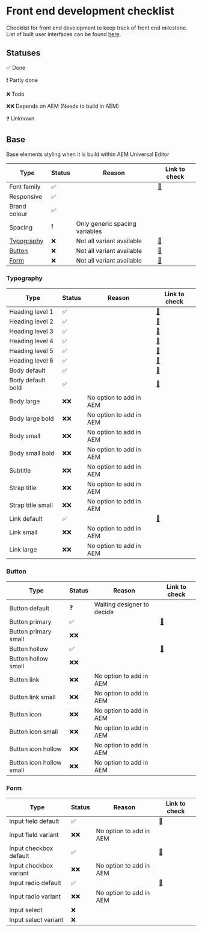 # Front end development checklist

Checklist for front end development to keep track of front end milestone. List of built user interfaces can be found [here](https://author-p137277-e1382426.adobeaemcloud.com/content/edge-forms-rebecca/index/user-interface.html).

## Statuses

✅ Done

❗️ Partly done

❌ Todo

❌❌ Depends on AEM (Needs to build in AEM)

❓ Unknown

## Base

Base elements styling when it is build within AEM Universal Editor

| Type                      | Status | Reason                         | Link to check                                                                                                           |
| ------------------------- | ------ | ------------------------------ | ----------------------------------------------------------------------------------------------------------------------- |
| Font family               | ✅     |                                | [🔗](https://author-p137277-e1382426.adobeaemcloud.com/content/edge-forms-rebecca/index/user-interface/typography.html) |
| Responsive                | ✅     |                                |
| Brand colour              | ✅     |                                |
| Spacing                   | ❗️    | Only generic spacing variables |
| [Typography](#typography) | ❌     | Not all variant available      | [🔗](https://author-p137277-e1382426.adobeaemcloud.com/content/edge-forms-rebecca/index/user-interface/typography.html) |
| [Button](#button)         | ❌     | Not all variant available      | [🔗](https://author-p137277-e1382426.adobeaemcloud.com/content/edge-forms-rebecca/index/user-interface/button.html)     |
| [Form](#form)             | ❌     | Not all variant available      | [🔗](https://author-p137277-e1382426.adobeaemcloud.com/content/edge-forms-rebecca/index/user-interface/forms.html)      |

### Typography

| Type              | Status | Reason                  | Link to check                                                                                                           |
| ----------------- | ------ | ----------------------- | ----------------------------------------------------------------------------------------------------------------------- |
| Heading level 1   | ✅     |                         | [🔗](https://author-p137277-e1382426.adobeaemcloud.com/content/edge-forms-rebecca/index/user-interface/typography.html) |
| Heading level 2   | ✅     |                         | [🔗](https://author-p137277-e1382426.adobeaemcloud.com/content/edge-forms-rebecca/index/user-interface/typography.html) |
| Heading level 3   | ✅     |                         | [🔗](https://author-p137277-e1382426.adobeaemcloud.com/content/edge-forms-rebecca/index/user-interface/typography.html) |
| Heading level 4   | ✅     |                         | [🔗](https://author-p137277-e1382426.adobeaemcloud.com/content/edge-forms-rebecca/index/user-interface/typography.html) |
| Heading level 5   | ✅     |                         | [🔗](https://author-p137277-e1382426.adobeaemcloud.com/content/edge-forms-rebecca/index/user-interface/typography.html) |
| Heading level 6   | ✅     |                         | [🔗](https://author-p137277-e1382426.adobeaemcloud.com/content/edge-forms-rebecca/index/user-interface/typography.html) |
| Body default      | ✅     |                         | [🔗](https://author-p137277-e1382426.adobeaemcloud.com/content/edge-forms-rebecca/index/user-interface/typography.html) |
| Body default bold | ✅     |                         | [🔗](https://author-p137277-e1382426.adobeaemcloud.com/content/edge-forms-rebecca/index/user-interface/typography.html) |
| Body large        | ❌❌   | No option to add in AEM |                                                                                                                         |
| Body large bold   | ❌❌   | No option to add in AEM |                                                                                                                         |
| Body small        | ❌❌   | No option to add in AEM |                                                                                                                         |
| Body small bold   | ❌❌   | No option to add in AEM |                                                                                                                         |
| Subtitle          | ❌❌   | No option to add in AEM |                                                                                                                         |
| Strap title       | ❌❌   | No option to add in AEM |                                                                                                                         |
| Strap title small | ❌❌   | No option to add in AEM |                                                                                                                         |
| Link default      | ✅     |                         | [🔗](https://author-p137277-e1382426.adobeaemcloud.com/content/edge-forms-rebecca/index/user-interface/typography.html) |
| Link small        | ❌❌   | No option to add in AEM |                                                                                                                         |
| Link large        | ❌❌   | No option to add in AEM |                                                                                                                         |

### Button

| Type                     | Status | Reason                     | Link to check                                                                                                       |
| ------------------------ | ------ | -------------------------- | ------------------------------------------------------------------------------------------------------------------- |
| Button default           | ❓     | Waiting designer to decide |
| Button primary           | ✅     |                            | [🔗](https://author-p137277-e1382426.adobeaemcloud.com/content/edge-forms-rebecca/index/user-interface/button.html) |
| Button primary small     | ❌❌   |                            |
| Button hollow            | ✅     |                            | [🔗](https://author-p137277-e1382426.adobeaemcloud.com/content/edge-forms-rebecca/index/user-interface/button.html) |
| Button hollow small      | ❌❌   |                            |
| Button link              | ❌❌   | No option to add in AEM    |
| Button link small        | ❌❌   | No option to add in AEM    |
| Button icon              | ❌❌   | No option to add in AEM    |
| Button icon small        | ❌❌   | No option to add in AEM    |
| Button icon hollow       | ❌❌   | No option to add in AEM    |
| Button icon hollow small | ❌❌   | No option to add in AEM    |

### Form

| Type                   | Status | Reason                  | Link to check                                                                                                      |
| ---------------------- | ------ | ----------------------- | ------------------------------------------------------------------------------------------------------------------ |
| Input field default    | ✅     |                         | [🔗](https://author-p137277-e1382426.adobeaemcloud.com/content/edge-forms-rebecca/index/user-interface/forms.html) |
| Input field variant    | ❌❌   | No option to add in AEM |
| Input checkbox default | ✅     |                         | [🔗](https://author-p137277-e1382426.adobeaemcloud.com/content/edge-forms-rebecca/index/user-interface/forms.html) |
| Input checkbox variant | ❌❌   | No option to add in AEM |
| Input radio default    | ✅     |                         | [🔗](https://author-p137277-e1382426.adobeaemcloud.com/content/edge-forms-rebecca/index/user-interface/forms.html) |
| Input radio variant    | ❌❌   | No option to add in AEM |
| Input select           | ❌     |
| Input select variant   | ❌     |
